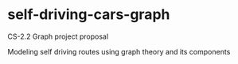 # self-driving-cars-graph
CS-2.2 Graph project proposal


Modeling self driving routes using graph theory and its components
